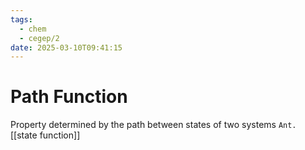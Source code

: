 ```yaml
---
tags:
  - chem
  - cegep/2
date: 2025-03-10T09:41:15
---
```


# Path Function

Property determined by the path between states of two systems
`Ant.` [[state function]]
